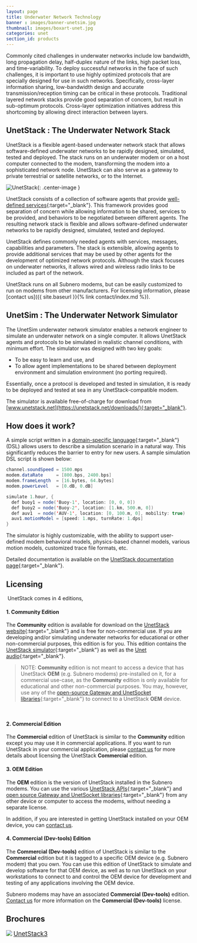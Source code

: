 ```yaml
---
layout: page
title: Underwater Network Technology
banner : images/banner-unetsim.jpg
thumbnail: images/boxart-unet.jpg
categories: unet
section_id: products
---
```


Commonly cited challenges in underwater networks include low bandwidth, long propagation delay, half-duplex nature of the links, high packet loss, and time-variability. To deploy successful networks in the face of such challenges, it is important to use highly optimized protocols that are specially designed for use in such networks. Specifically, cross-layer information sharing, low-bandwidth design and accurate transmission/reception timing can be critical in these protocols. Traditional layered network stacks provide good separation of concern, but result in sub-optimum protocols. Cross-layer optimization initiatives address this shortcoming by allowing direct interaction between layers.

## UnetStack : The Underwater Network Stack

UnetStack is a flexible agent-based underwater network stack that allows software-defined underwater networks to be rapidly designed, simulated, tested and deployed. The stack runs on an underwater modem or on a host computer connected to the modem, transforming the modem into a sophisticated network node. UnetStack can also serve as a gateway to private terrestrial or satellite networks, or to the Internet.

![UnetStack]({{site.baseurl}}/images/unetstack3.png){: .center-image  }

UnetStack consists of a collection of software agents that provide [well-defined services](https://unetstack.net/handbook/unet-handbook_services_and_capabilities.html){:target="_blank"}. This framework provides good separation of concern while allowing information to be shared, services to be provided, and behaviors to be negotiated between different agents. The resulting network stack is flexible and allows software-defined underwater networks to be rapidly designed, simulated, tested and deployed.

UnetStack defines commonly needed agents with services, messages, capabilities and parameters. The stack is extensible, allowing agents to provide additional services that may be used by other agents for the development of optimized network protocols. Although the stack focuses on underwater networks, it allows wired and wireless radio links to be included as part of the network.

UnetStack runs on all Subnero modems, but can be easily customized to run on modems from other manufacturers. For licensing information, please [contact us]({{ site.baseurl }}{% link contact/index.md %}).

## UnetSim : The Underwater Network Simulator

The UnetSim underwater network simulator enables a network engineer to simulate an underwater network on a single computer. It allows UnetStack agents and protocols to be simulated in realistic channel conditions, with minimum effort. The simulator was designed with two key goals:

- To be easy to learn and use, and
- To allow agent implementations to be shared between deployment environment and simulation environment (no porting required).

Essentially, once a protocol is developed and tested in simulation, it is ready to be deployed and tested at sea in any UnetStack-compatible modem.

The simulator is available free-of-charge for download from [www.unetstack.net](https://unetstack.net/downloads/){:target="_blank"}.

## How does it work?

A simple script written in a [domain-specific language](https://unetstack.net/handbook/unet-handbook_writing_simulation_scripts.html){:target="_blank"} (DSL) allows users to describe a simulation scenario in a natural way. This significantly reduces the barrier to entry for new users. A sample simulation DSL script is shown below:

```java
channel.soundSpeed = 1500.mps
modem.dataRate     = [800.bps, 2400.bps]
modem.frameLength  = [16.bytes, 64.bytes]
modem.powerLevel   = [0.dB, 0.dB]

simulate 1.hour, {
  def buoy1 = node('Buoy-1', location: [0, 0, 0])
  def buoy2 = node('Buoy-2', location: [1.km, 500.m, 0])
  def auv1  = node('AUV-1', location: [0, 100.m, 0], mobility: true)
  auv1.motionModel = [speed: 1.mps, turnRate: 1.dps]
}
```

The simulator is highly customizable, with the ability to support user-defined modem behavioral models, physics-based channel models, various motion models, customized trace file formats, etc.

Detailed documentation is available on the [UnetStack documentation page](https://www.unetstack.net/docs.html){:target="_blank"}.


## Licensing
​
UnetStack comes in 4 editions,

#### 1. Community Edition
The **Community** edition is available for download on the [UnetStack website](https://unetstack.net/){:target="_blank"} and is free for non-commercial use. If you are developing and/or simulating underwater networks for educational or other non-commercial purposes, this edition is for you. This edition contains the [UnetStack simulator](https://unetstack.net/handbook/unet-handbook_part_ii_setting_up_underwater_networks.html){:target="_blank"} as well as the [Unet audio](https://unetstack.net/handbook/unet-handbook_getting_started.html#_using_acoustic_modems){:target="_blank"}.

> NOTE: **Community** edition is not meant to access a device that has UnetStack **OEM** (e.g. Subnero modems) pre-installed on it, for a commercial use-case, as the **Community** edition is only available for educational and other non-commercial purposes. You may, however, use any of the [open-source Gateway and UnetSocket libraries](https://github.com/org-arl/unet-contrib){:target="_blank"} to connect to a UnetStack **OEM** device.

​
#### 2. Commercial Edition
The **Commercial** edition of UnetStack is similar to the **Community** edition except you may use it in commercial applications. If you want to run UnetStack in your commercial application, please [contact us](https://subnero.com/contact/) for more details about licensing the UnetStack **Commercial** edition.
​
#### 3. OEM Edition
The **OEM** edition is the version of UnetStack installed in the Subnero modems. You can use the various [UnetStack APIs](https://unetstack.net/handbook/unet-handbook_part_iii_building_unet_applications.html){:target="_blank"} and [open source Gateway and UnetSocket libraries](https://github.com/org-arl/unet-contrib){:target="_blank"} from any other device or computer to access the modems, without needing a separate license. 


In addition, if you are interested in getting UnetStack installed on your OEM device, you can [contact us](https://subnero.com/contact/).
​
#### 4. Commercial (Dev-tools) Edition
The **Commercial (Dev-tools)** edition of UnetStack is similar to the **Commercial** edition but it is tagged to a specific OEM device (e.g. Subnero modem) that you own. You can use this edition of UnetStack to simulate and develop software for that OEM device, as well as to run UnetStack on your workstations to connect to and control the OEM device for development and testing of any applications involving the OEM device.

Subnero modems may have an associated **Commercial (Dev-tools)** edition. [Contact us](mailto:sales@subnero.com) for more information on the **Commercial (Dev-tools)** license.


<h2>Brochures</h2>
<div class="brochure-container">
  <a href="{{site.baseurl}}/brochures/UnetStack-Brochure-v3.0.pdf"><img class="brochure-thumb" src="{{site.baseurl}}/brochures/unetstack3.jpg"></a>
  <a href="{{site.baseurl}}/brochures/UnetStack-Brochure-v3.0.pdf" target="_blank" style="font-size: 1.2em;">UnetStack3</a>
</div>
